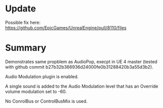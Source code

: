# Update
Possible fix here:
https://github.com/EpicGames/UnrealEngine/pull/8110/files

# Summary
Demonstrates same propblem as AudioPop, execpt in UE 4 master (tested with
github commit b27b32b366936d24000fe0b31288420b3a55d3b2).

Audio Modulation plugin is enabled.

A single sound is added to the Audio Modulation level that has an Override volume modulation set to -60.

No ConrolBus or ControlBusMix is used.
